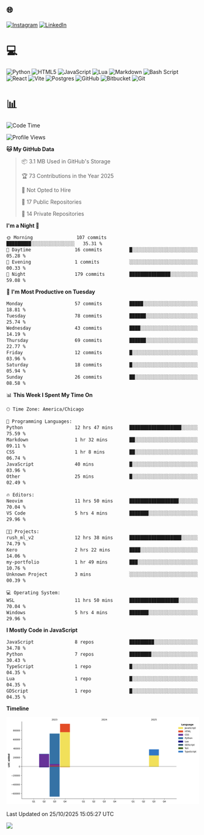 ## 🌐 
[![Instagram](https://img.shields.io/badge/Instagram-%23E4405F.svg?logo=Instagram&logoColor=white)](https://instagram.com/@francoxdup) [![LinkedIn](https://img.shields.io/badge/LinkedIn-%230077B5.svg?logo=linkedin&logoColor=white)](https://linkedin.com/in/franco-du-plessis-3496a6247) 

# 💻 
 ![Python](https://img.shields.io/badge/python-3670A0?style=for-the-badge&logo=python&logoColor=ffdd54) ![HTML5](https://img.shields.io/badge/html5-%23E34F26.svg?style=for-the-badge&logo=html5&logoColor=white) ![JavaScript](https://img.shields.io/badge/javascript-%23323330.svg?style=for-the-badge&logo=javascript&logoColor=%23F7DF1E) ![Lua](https://img.shields.io/badge/lua-%232C2D72.svg?style=for-the-badge&logo=lua&logoColor=white) ![Markdown](https://img.shields.io/badge/markdown-%23000000.svg?style=for-the-badge&logo=markdown&logoColor=white)  ![Bash Script](https://img.shields.io/badge/bash_script-%23121011.svg?style=for-the-badge&logo=gnu-bash&logoColor=white) ![React](https://img.shields.io/badge/react-%2320232a.svg?style=for-the-badge&logo=react&logoColor=%2361DAFB) ![Vite](https://img.shields.io/badge/vite-%23646CFF.svg?style=for-the-badge&logo=vite&logoColor=white) ![Postgres](https://img.shields.io/badge/postgres-%23316192.svg?style=for-the-badge&logo=postgresql&logoColor=white) ![GitHub](https://img.shields.io/badge/github-%23121011.svg?style=for-the-badge&logo=github&logoColor=white) ![Bitbucket](https://img.shields.io/badge/bitbucket-%230047B3.svg?style=for-the-badge&logo=bitbucket&logoColor=white) ![Git](https://img.shields.io/badge/git-%23F05033.svg?style=for-the-badge&logo=git&logoColor=white)
 
# 📊
<!--START_SECTION:waka-->
![Code Time](http://img.shields.io/badge/Code%20Time-758%20hrs%2058%20mins-blue)

![Profile Views](http://img.shields.io/badge/Profile%20Views-0-blue)

**🐱 My GitHub Data** 

> 📦 3.1 MB Used in GitHub's Storage 
 > 
> 🏆 73 Contributions in the Year 2025
 > 
> 🚫 Not Opted to Hire
 > 
> 📜 17 Public Repositories 
 > 
> 🔑 14 Private Repositories 
 > 
**I'm a Night 🦉** 

```text
🌞 Morning                107 commits         █████████░░░░░░░░░░░░░░░░   35.31 % 
🌆 Daytime                16 commits          █░░░░░░░░░░░░░░░░░░░░░░░░   05.28 % 
🌃 Evening                1 commits           ░░░░░░░░░░░░░░░░░░░░░░░░░   00.33 % 
🌙 Night                  179 commits         ███████████████░░░░░░░░░░   59.08 % 
```
📅 **I'm Most Productive on Tuesday** 

```text
Monday                   57 commits          █████░░░░░░░░░░░░░░░░░░░░   18.81 % 
Tuesday                  78 commits          ██████░░░░░░░░░░░░░░░░░░░   25.74 % 
Wednesday                43 commits          ████░░░░░░░░░░░░░░░░░░░░░   14.19 % 
Thursday                 69 commits          ██████░░░░░░░░░░░░░░░░░░░   22.77 % 
Friday                   12 commits          █░░░░░░░░░░░░░░░░░░░░░░░░   03.96 % 
Saturday                 18 commits          █░░░░░░░░░░░░░░░░░░░░░░░░   05.94 % 
Sunday                   26 commits          ██░░░░░░░░░░░░░░░░░░░░░░░   08.58 % 
```


📊 **This Week I Spent My Time On** 

```text
🕑︎ Time Zone: America/Chicago

💬 Programming Languages: 
Python                   12 hrs 47 mins      ███████████████████░░░░░░   75.59 % 
Markdown                 1 hr 32 mins        ██░░░░░░░░░░░░░░░░░░░░░░░   09.11 % 
CSS                      1 hr 8 mins         ██░░░░░░░░░░░░░░░░░░░░░░░   06.74 % 
JavaScript               40 mins             █░░░░░░░░░░░░░░░░░░░░░░░░   03.96 % 
Other                    25 mins             █░░░░░░░░░░░░░░░░░░░░░░░░   02.49 % 

🔥 Editors: 
Neovim                   11 hrs 50 mins      ██████████████████░░░░░░░   70.04 % 
VS Code                  5 hrs 4 mins        ███████░░░░░░░░░░░░░░░░░░   29.96 % 

🐱‍💻 Projects: 
rush_ml_v2               12 hrs 38 mins      ███████████████████░░░░░░   74.79 % 
Kero                     2 hrs 22 mins       ████░░░░░░░░░░░░░░░░░░░░░   14.06 % 
my-portfolio             1 hr 49 mins        ███░░░░░░░░░░░░░░░░░░░░░░   10.76 % 
Unknown Project          3 mins              ░░░░░░░░░░░░░░░░░░░░░░░░░   00.39 % 

💻 Operating System: 
WSL                      11 hrs 50 mins      ██████████████████░░░░░░░   70.04 % 
Windows                  5 hrs 4 mins        ███████░░░░░░░░░░░░░░░░░░   29.96 % 
```

**I Mostly Code in JavaScript** 

```text
JavaScript               8 repos             █████████░░░░░░░░░░░░░░░░   34.78 % 
Python                   7 repos             ████████░░░░░░░░░░░░░░░░░   30.43 % 
TypeScript               1 repo              █░░░░░░░░░░░░░░░░░░░░░░░░   04.35 % 
Lua                      1 repo              █░░░░░░░░░░░░░░░░░░░░░░░░   04.35 % 
GDScript                 1 repo              █░░░░░░░░░░░░░░░░░░░░░░░░   04.35 % 
```



**Timeline**

![Lines of Code chart](https://raw.githubusercontent.com/Franky-Dee/Franky-Dee/main/assets/bar_graph.png)


 Last Updated on 25/10/2025 15:05:27 UTC
<!--END_SECTION:waka-->

![](https://quotes-github-readme.vercel.app/api?type=horizontal&theme=dark)
